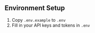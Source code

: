 ## Environment Setup
1. Copy `.env.example` to `.env`
2. Fill in your API keys and tokens in `.env` 